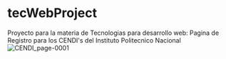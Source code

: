 # tecWebProject
Proyecto para la materia de Tecnologias para desarrollo web: Pagina de Registro para los CENDI's del Instituto Politecnico Nacional
![CENDI_page-0001](https://user-images.githubusercontent.com/78554741/214459006-08ab3417-54dd-4289-9467-ba8ec864c6b6.jpg)
